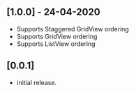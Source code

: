 ## [1.0.0] - 24-04-2020

* Supports Staggered GridView ordering
* Supports GridView ordering
* Supports ListView ordering

## [0.0.1]

* initial release.
